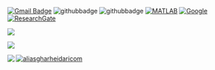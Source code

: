 
[![Gmail Badge](https://img.shields.io/badge/-Gmail-c14438?style=flat-square&logo=Gmail&logoColor=white&link=mailto:aliasghar68@gmail.com)](mailto:aliasghar68@gmail.com)
![githubbadge](https://img.shields.io/github/followers/aliasgharheidaricom?style=social)
![githubbadge](https://img.shields.io/github/stars/aliasgharheidaricom?style=social)
[![MATLAB](https://img.shields.io/badge/MATLAB-File%20Exchange-red?style=flat&logo=mathworks)]([https://www.mathworks.com/matlabcentral/profile/authors/12879262?s_tid=gn_comm](https://www.mathworks.com/matlabcentral/profile/authors/3996469))
[![Google](https://img.shields.io/badge/Google-Scholar-blue?style=flat&logo=google-scholar)]([https://scholar.google.com/citations?user=0FppPeUAAAAJu0026amp;hl=en&user=0FppPeUAAAAJ](https://scholar.google.com/citations?hl=en&user=RhDaNTUAAAAJ))
[![ResearchGate](https://img.shields.io/badge/Research-Gate-sucess?style=flat&logo=researchgate)](https://www.researchgate.net/profile/Ali-Asghar-Heidari)
 
 


![](http://github-profile-summary-cards.vercel.app/api/cards/profile-details?username=aliasgharheidaricom)
 
![](http://github-profile-summary-cards.vercel.app/api/cards/most-commit-language?username=aliasgharheidaricom)


<p align="center"> 
    <img align="left" src="https://github-readme-stats.vercel.app/api?username=aliasgharheidaricom&show_icons=true&count_private=true&include_all_commits=true">
</p>
<p align="left"> 
	<a href="https://github.com/ryo-ma/github-profile-trophy">
	<img src="https://github-profile-trophy.vercel.app/?username=aliasgharheidaricom&margin-w=15" alt="aliasgharheidaricom" />
	</a> 
</p>
